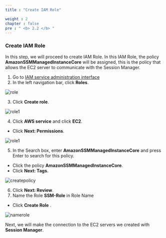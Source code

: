 ```yaml
---
title : "Create IAM Role"

weight : 2
chapter : false
pre : " <b> 2.2 </b> "
---
```


### Create IAM Role

In this step, we will proceed to create IAM Role. In this IAM Role, the policy **AmazonSSMManagedInstanceCore** will be assigned, this is the policy that allows the EC2 server to communicate with the Session Manager.

1. Go to [IAM service administration interface](https://console.aws.amazon.com/iamv2/)
2. In the left navigation bar, click **Roles**.

![role](/images/2.prerequisite/038-iamrole.png)

3. Click **Create role**.

![role1](/images/2.prerequisite/039-iamrole.png)

4. Click **AWS service** and click **EC2**.
  + Click **Next: Permissions**.

![role1](/images/2.prerequisite/40-iamrole.png)

5. In the Search box, enter **AmazonSSMManagedInstanceCore** and press Enter to search for this policy.
  + Click the policy **AmazonSSMManagedInstanceCore**.
  + Click **Next: Tags.**

![createpolicy](/images/2.prerequisite/041-iamrole.png)

6. Click **Next: Review**.
7. Name the Role **SSM-Role** in Role Name
  + Click **Create Role** \.

![namerole](/images/2.prerequisite/042-iamrole.png)

Next, we will make the connection to the EC2 servers we created with **Session Manager**.